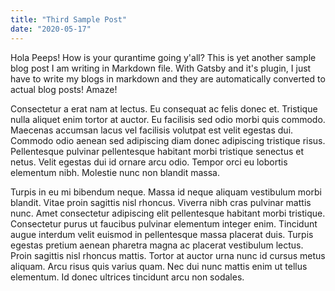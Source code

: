 ```yaml
---
title: "Third Sample Post"
date: "2020-05-17"
---
```

Hola Peeps! How is your qurantime going y'all?
This is yet another sample blog post I am writing in Markdown file. With Gatsby and it's plugin, I just have to write my blogs in markdown and they are automatically converted to actual blog posts! Amaze!

Consectetur a erat nam at lectus. Eu consequat ac felis donec et. Tristique nulla aliquet enim tortor at auctor. Eu facilisis sed odio morbi quis commodo. Maecenas accumsan lacus vel facilisis volutpat est velit egestas dui. Commodo odio aenean sed adipiscing diam donec adipiscing tristique risus. Pellentesque pulvinar pellentesque habitant morbi tristique senectus et netus. Velit egestas dui id ornare arcu odio. Tempor orci eu lobortis elementum nibh. Molestie nunc non blandit massa.

Turpis in eu mi bibendum neque. Massa id neque aliquam vestibulum morbi blandit. Vitae proin sagittis nisl rhoncus. Viverra nibh cras pulvinar mattis nunc. Amet consectetur adipiscing elit pellentesque habitant morbi tristique. Consectetur purus ut faucibus pulvinar elementum integer enim. Tincidunt augue interdum velit euismod in pellentesque massa placerat duis. Turpis egestas pretium aenean pharetra magna ac placerat vestibulum lectus. Proin sagittis nisl rhoncus mattis. Tortor at auctor urna nunc id cursus metus aliquam. Arcu risus quis varius quam. Nec dui nunc mattis enim ut tellus elementum. Id donec ultrices tincidunt arcu non sodales.